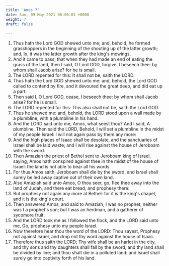 ```yaml
---
title: 'Amos 7'
date: Sun, 09 May 2021 00:00:01 +0000
weight: 7
draft: false
  
---
```


1. Thus hath the Lord GOD shewed unto me; and, behold, he formed grasshoppers in the beginning of the shooting up of the latter growth; and, lo, it was the latter growth after the king's mowings.
2. And it came to pass, that when they had made an end of eating the grass of the land, then I said, O Lord GOD, forgive, I beseech thee: by whom shall Jacob arise? for he is small.
3. The LORD repented for this: It shall not be, saith the LORD.
4. Thus hath the Lord GOD shewed unto me: and, behold, the Lord GOD called to contend by fire, and it devoured the great deep, and did eat up a part.
5. Then said I, O Lord GOD, cease, I beseech thee: by whom shall Jacob arise? for he is small.
6. The LORD repented for this: This also shall not be, saith the Lord GOD.
7. Thus he shewed me: and, behold, the LORD stood upon a wall made by a plumbline, with a plumbline in his hand.
8. And the LORD said unto me, Amos, what seest thou? And I said, A plumbline. Then said the LORD, Behold, I will set a plumbline in the midst of my people Israel: I will not again pass by them any more:
9. And the high places of Isaac shall be desolate, and the sanctuaries of Israel shall be laid waste; and I will rise against the house of Jeroboam with the sword.
10. Then Amaziah the priest of Bethel sent to Jeroboam king of Israel, saying, Amos hath conspired against thee in the midst of the house of Israel: the land is not able to bear all his words.
11. For thus Amos saith, Jeroboam shall die by the sword, and Israel shall surely be led away captive out of their own land.
12. Also Amaziah said unto Amos, O thou seer, go, flee thee away into the land of Judah, and there eat bread, and prophesy there:
13. But prophesy not again any more at Bethel: for it is the king's chapel, and it is the king's court.
14. Then answered Amos, and said to Amaziah, I was no prophet, neither was I a prophet's son; but I was an herdman, and a gatherer of sycomore fruit:
15. And the LORD took me as I followed the flock, and the LORD said unto me, Go, prophesy unto my people Israel.
16. Now therefore hear thou the word of the LORD: Thou sayest, Prophesy not against Israel, and drop not thy word against the house of Isaac.
17. Therefore thus saith the LORD; Thy wife shall be an harlot in the city, and thy sons and thy daughters shall fall by the sword, and thy land shall be divided by line; and thou shalt die in a polluted land: and Israel shall surely go into captivity forth of his land.
